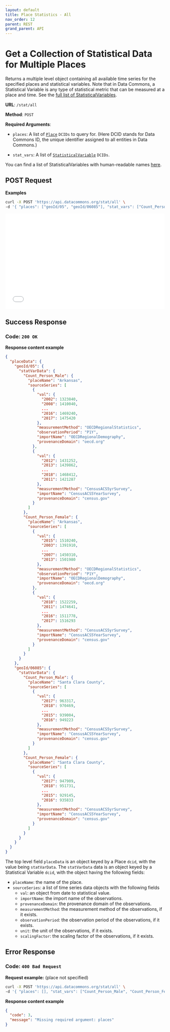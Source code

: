 ```yaml
---
layout: default
title: Place Statistics - All
nav_order: 12
parent: REST
grand_parent: API
---
```


# Get a Collection of Statistical Data for Multiple Places

Returns a multiple level object containing all available time series for the specified
places and statistical variables.
Note that in Data Commons, a Statistical Variable is any type of statistical metric that can be measured at a place and
time. See the [full list of StatisticalVariables](/statistical_variables.html).

**URL**: `/stat/all`

**Method**: `POST`

**Required Arguments**:

- `places`: A list of [`Place`](https://datacommons.org/browser/Place) `DCIDs` to query for. (Here DCID stands for Data Commons ID, the unique identifier assigned to all entities in Data Commons.)

- `stat_vars`: A list of [`StatisticalVariable`](https://datacommons.org/browser/StatisticalVariable) `DCIDs`.

You can find a list of StatisticalVariables with human-readable names [here](/statistical_variables.html).

## POST Request

**Examples**

```bash
curl -X POST 'https://api.datacommons.org/stat/all' \
-d '{ "places": ["geoId/05", "geoId/06085"], "stat_vars": ["Count_Person_Male", "Count_Person_Female"]}'
```

<iframe width="100%" height="300" src="//jsfiddle.net/datacommonsorg/bmfr590L/11/embedded/" allowfullscreen="allowfullscreen" allowpaymentrequest frameborder="0"></iframe>

## Success Response

### **Code**: `200 OK`

**Response content example**

```json
{
  "placeData": {
    "geoId/05": {
      "statVarData": {
        "Count_Person_Male": {
          "placeName": "Arkansas",
          "sourceSeries": [
            {
              "val": {
                "2002": 1323840,
                "2008": 1410040,
                ...
                "2016": 1469240,
                "2017": 1475420
              },
              "measurementMethod": "OECDRegionalStatistics",
              "observationPeriod": "P1Y",
              "importName": "OECDRegionalDemography",
              "provenanceDomain": "oecd.org"
            },
            {
              "val": {
                "2012": 1431252,
                "2013": 1439862,
                ...
                "2018": 1468412,
                "2011": 1421287
              },
              "measurementMethod": "CensusACS5yrSurvey",
              "importName": "CensusACS5YearSurvey",
              "provenanceDomain": "census.gov"
            }
          ]
        },
        "Count_Person_Female": {
          "placeName": "Arkansas",
          "sourceSeries": [
            {
              "val": {
                "2015": 1510240,
                "2003": 1391910,
                ...
                "2007": 1450310,
                "2013": 1501980
              },
              "measurementMethod": "OECDRegionalStatistics",
              "observationPeriod": "P1Y",
              "importName": "OECDRegionalDemography",
              "provenanceDomain": "oecd.org"
            },
            {
              "val": {
                "2018": 1522259,
                "2011": 1474641,
                ...
                "2016": 1511778,
                "2017": 1516293
              },
              "measurementMethod": "CensusACS5yrSurvey",
              "importName": "CensusACS5YearSurvey",
              "provenanceDomain": "census.gov"
            }
          ]
        }
      }
    },
    "geoId/06085": {
      "statVarData": {
        "Count_Person_Male": {
          "placeName": "Santa Clara County",
          "sourceSeries": [
            {
              "val": {
                "2017": 963317,
                "2018": 970469,
                ...
                "2015": 939004,
                "2016": 949223
              },
              "measurementMethod": "CensusACS5yrSurvey",
              "importName": "CensusACS5YearSurvey",
              "provenanceDomain": "census.gov"
            }
          ]
        },
        "Count_Person_Female": {
          "placeName": "Santa Clara County",
          "sourceSeries": [
            {
              "val": {
                "2017": 947909,
                "2018": 951731,
                ...
                "2015": 929145,
                "2016": 935833
              },
              "measurementMethod": "CensusACS5yrSurvey",
              "importName": "CensusACS5YearSurvey",
              "provenanceDomain": "census.gov"
            }
          ]
        }
      }
    }
  }
}
```

The top level field `placeData` is an object keyed by a Place `dcid`, with the value
being `statVarData`. The `statVarData` data is an object keyed by a Statistical
Variable `dcid`, with the object having the following fields:

- `placeName`: the name of the place.
- `sourceSeries`: a list of time series data objects with the following fields
  - `val`: an object from date to statistical value.
  - `importName`: the import name of the observations.
  - `provenanceDomain`: the provenance domain of the observations.
  - `measurementMethod`: the measurement method of the observations, if it exists.
  - `observationPeriod`: the observation period of the observations, if it exists.
  - `unit`: the unit of the observations, if it exists.
  - `scalingFactor`: the scaling factor of the observations, if it exists.

## Error Response

### **Code**: `400 Bad Request`

**Request example:** (place not specified)

```bash
curl -X POST 'https://api.datacommons.org/stat/all' \
-d '{ "places": [], "stat_vars": ["Count_Person_Male", "Count_Person_Female"]}'
```

**Response content example**

```json
{
  "code": 3,
  "message": "Missing required argument: places"
}
```
